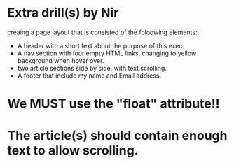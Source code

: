 # Extra drill(s) by Nir 


creaing a page layout that is consisted of the foloowing elements:
* A header with a short text about the purpose of this exec.
* A nav section with four empty HTML links, changing to yellow background when hover over.
* two article sections side by side, with text scrolling.
* A footer that include my name and Email address.



# We MUST use the "float" attribute!!
# The article(s) should contain enough text to allow scrolling.
